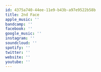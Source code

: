```yaml
---
id: 4375a740-44ee-11e9-b43b-a97e9522b58b
title: 2nd Face
apple_music: ''
bandcamp: ''
facebook: ''
google_music: ''
instagram: ''
soundcloud: ''
spotify: ''
twitter: ''
website: ''
youtube: ''
---
```

